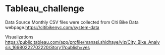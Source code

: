 # Tableau_challenge

Data Source
Monthly CSV files were collected from Citi Bike Data webpage.https://citibikenyc.com/system-data



Visualizations
https://public.tableau.com/app/profile/manasi.shidhaye/viz/City_Bike_Analysis_16980222702220/Story1?publish=yes

